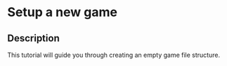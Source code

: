 # Setup a new game
## Description
This tutorial will guide you through creating an empty game file structure.


